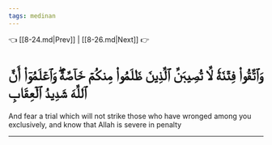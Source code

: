 ```yaml
---
tags: medinan
---
```


👈 [[8-24.md|Prev]] | [[8-26.md|Next]] 👉

# وَٱتَّقُواْ فِتۡنَةٗ لَّا تُصِيبَنَّ ٱلَّذِينَ ظَلَمُواْ مِنكُمۡ خَآصَّةٗۖ وَٱعۡلَمُوٓاْ أَنَّ ٱللَّهَ شَدِيدُ ٱلۡعِقَابِ

And fear a trial which will not strike those who have wronged among you exclusively, and know that Allah is severe in penalty

---

